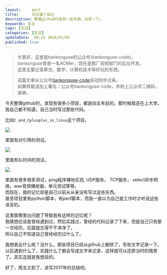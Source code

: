 ```yaml
---   
layout:     post  
title:      记忆骗了自己  
description: 整理github时发现一些东西，记录一下。    
keywords: 生活  
tags: [生活]  
categories: [生活]  
updateData:  00:10 2018/01/05
published: true  
---  
```

  
  
>   
> 大家好，这里是tiankonguse的公众号(tiankonguse-code)。    
> tiankonguse曾是一名ACMer，现在是鹅厂视频部门的后台开发。    
> 这里主要记录算法，数学，计算机技术等好玩的东西。   
>      
> 这篇文章从公众号[tiankonguse-code](https://mp.weixin.qq.com/s/XD3ZL6cUSDh4UCrC8eMoLw)自动同步过来。    
> 如果转载请加上署名：公众号tiankonguse-code，并附上公众号二维码，谢谢。  
>   
>    
  


今天整理github时，发现有很多小项目，都是四五年前的，那时候我还在上大学。  
我自己都不知道，自己当时写过那些代码。  


比如`C_and_Cplusplus_in_linux`这个项目。  

![](https://res2018.tiankonguse.com/images/2018/01/c_linux_main.png)

里面有对引用的测试。  

![](https://res2018.tiankonguse.com/images/2018/01/c_linux_list.png)

里面有队时间的测试。  

![](https://res2018.tiankonguse.com/images/2018/01/c_linux_time.png)


里面有很多很多测试，ping程序裸地实现, UDP服务， TCP服务， select异步网络，wav音频播放器，单元测试等等。  
而现在，我的记忆却是自己以前从从来没有写过这些东西。  
甚至项目里有python脚本，有perf脚本，而我一直以为自己是工作时才听说这些语言的。  
 

这里面哪里出问题了导致我有这样的记忆呢？  
我猜想应该是曾经遇到过，然后实践过，曾经的代码记录了下来，但是自己只有那一次经历，后面就忘得干干净净了。  
所以自己不知道自己曾经经历过什么了。  


我想表达什么呢？没什么，那些项目已经从github上删除了，写些文字记录一下。  
以后遇到什么了，实践什么了都会写成文字来记录，这样就可以还原当时的情景了。其实这就是我想说的。    


好了，周五又到了，该写2017年的总结吧。  
